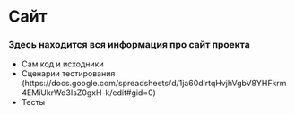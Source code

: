# Сайт
<h3>Здесь находится вся информация про сайт проекта</h3>
<ul>
  <li>Сам код и исходники</li>
  <li>Сценарии тестирования (https://docs.google.com/spreadsheets/d/1ja60dlrtqHvjhVgbV8YHFkrm4EMiUkrWd3IsZ0gxH-k/edit#gid=0)</li>
  <li>Тесты</li>
</ul>
